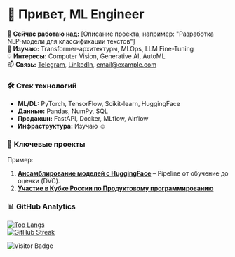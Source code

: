 # 👋 Привет, ML Engineer

🔭 **Сейчас работаю над:** [Описание проекта, например: "Разработка NLP-модели для классификации текстов"]  
🌱 **Изучаю:** Transformer-архитектуры, MLOps, LLM Fine-Tuning  
💡 **Интересы:** Computer Vision, Generative AI, AutoML  
📫 **Связь:** [Telegram](https://t.me/ваш_ник), [LinkedIn](https://linkedin.com/in/ваш_профиль), email@example.com  

### 🛠 **Стек технологий**  
- **ML/DL:** PyTorch, TensorFlow, Scikit-learn, HuggingFace  
- **Данные:** Pandas, NumPy, SQL
- **Продакшн:** FastAPI, Docker, MLflow, Airflow  
- **Инфраструктура:** Изучаю ☺️

### 🚀 **Ключевые проекты**  
Пример:
1. **[Ансамблирование моделей с HuggingFace](https://github.com/RadM-AI/ensemble_models_for_HF_dvc)** – Pipeline от обучение до оценки (DVC).  
2. **[Участие в Кубке России по Продуктовому программированию](https://github.com/drozd12321/FSP)**    

### 📊 **GitHub Analytics**  
[![Top Langs](https://github-readme-stats.vercel.app/api/top-langs/?username=RadM-AI&layout=compact&hide=html,css)](https://github.com/RadM-AI)  
[![GitHub Streak](https://streak-stats.demolab.com?user=RadM-AI&theme=dark)](https://git.io/streak-stats)  

![Visitor Badge](https://visitor-badge.laobi.icu/badge?page_id=RadM-AI.RadM-AI)  
